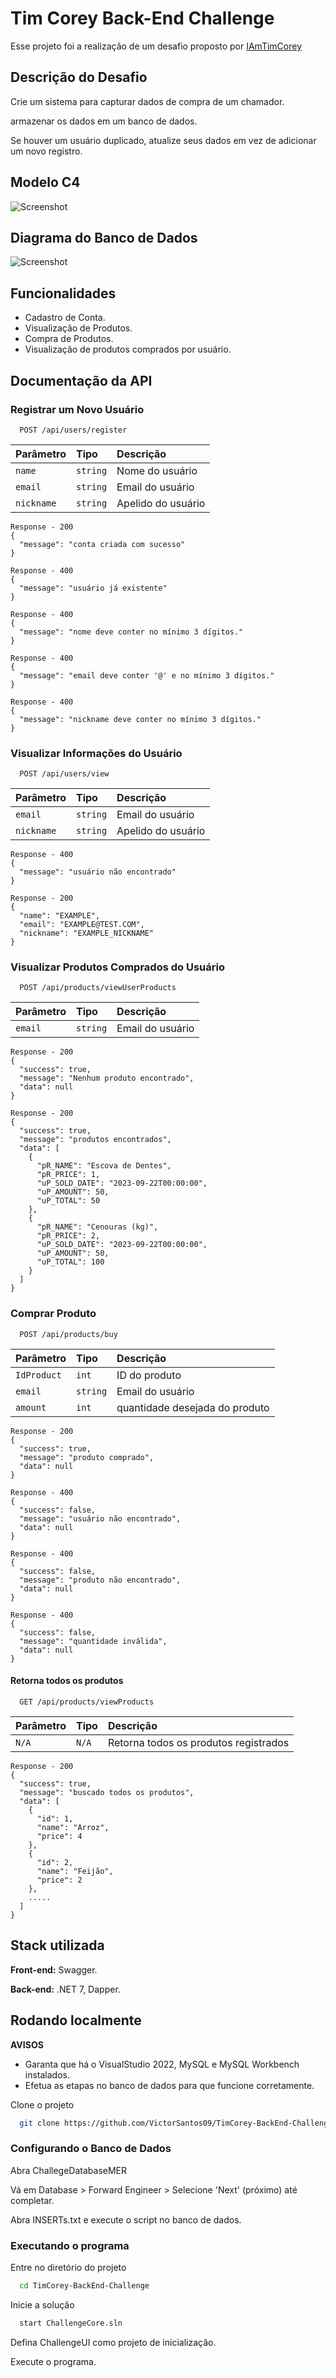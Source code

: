 
# Tim Corey Back-End Challenge

Esse projeto foi a realização de um desafio proposto por 
[IAmTimCorey](https://www.youtube.com/watch?v=BbxjvV3d9pY&t=177s&ab_channel=IAmTimCorey)

## Descrição do Desafio
Crie um sistema para capturar dados de compra de um chamador.
 
armazenar os dados em um banco de dados.

Se houver um usuário duplicado, atualize seus dados em vez de adicionar um novo registro.

## Modelo C4
![Screenshot](Img/C4Model.svg)

## Diagrama do Banco de Dados
![Screenshot](Img/DatabaseDiagram.png)


## Funcionalidades

- Cadastro de Conta.
- Visualização de Produtos.
- Compra de Produtos.
- Visualização de produtos comprados por usuário.


## Documentação da API

### Registrar um Novo Usuário
```http
  POST /api/users/register
```

| Parâmetro   | Tipo       | Descrição                           |
| :---------- | :--------- | :---------------------------------- |
| `name` | `string` |  Nome do usuário |
| `email` | `string` |  Email do usuário |
| `nickname` | `string` |  Apelido do usuário |

```
Response - 200
{
  "message": "conta criada com sucesso"
}
```

```
Response - 400
{
  "message": "usuário já existente"
}
```

```
Response - 400
{
  "message": "nome deve conter no mínimo 3 dígitos."
}
```

```
Response - 400
{
  "message": "email deve conter '@' e no mínimo 3 dígitos."
}
```

```
Response - 400
{
  "message": "nickname deve conter no mínimo 3 dígitos."
}
```

### Visualizar Informações do Usuário
```http
  POST /api/users/view
```

| Parâmetro   | Tipo       | Descrição                           |
| :---------- | :--------- | :---------------------------------- |
| `email` | `string` |  Email do usuário |
| `nickname` | `string` |  Apelido do usuário |

```
Response - 400
{
  "message": "usuário não encontrado"
}
```

```
Response - 200
{
  "name": "EXAMPLE",
  "email": "EXAMPLE@TEST.COM",
  "nickname": "EXAMPLE_NICKNAME"
}
```

### Visualizar Produtos Comprados do Usuário
```http
  POST /api/products/viewUserProducts
```

| Parâmetro   | Tipo       | Descrição                           |
| :---------- | :--------- | :---------------------------------- |
| `email` | `string` |  Email do usuário |

```
Response - 200
{
  "success": true,
  "message": "Nenhum produto encontrado",
  "data": null
}

```

```
Response - 200
{
  "success": true,
  "message": "produtos encontrados",
  "data": [
    {
      "pR_NAME": "Escova de Dentes",
      "pR_PRICE": 1,
      "uP_SOLD_DATE": "2023-09-22T00:00:00",
      "uP_AMOUNT": 50,
      "uP_TOTAL": 50
    },
    {
      "pR_NAME": "Cenouras (kg)",
      "pR_PRICE": 2,
      "uP_SOLD_DATE": "2023-09-22T00:00:00",
      "uP_AMOUNT": 50,
      "uP_TOTAL": 100
    }
  ]
}

```
### Comprar Produto
```http
  POST /api/products/buy
```

| Parâmetro   | Tipo       | Descrição                           |
| :---------- | :--------- | :---------------------------------- |
| `IdProduct` | `int` |  ID do produto |
| `email` | `string` |  Email do usuário |
| `amount` | `int` |  quantidade desejada do produto |

```
Response - 200
{
  "success": true,
  "message": "produto comprado",
  "data": null
}
```

```
Response - 400
{
  "success": false,
  "message": "usuário não encontrado",
  "data": null
}
```

```
Response - 400
{
  "success": false,
  "message": "produto não encontrado",
  "data": null
}
```

```
Response - 400
{
  "success": false,
  "message": "quantidade inválida",
  "data": null
}
```

#### Retorna todos os produtos

```http
  GET /api/products/viewProducts
```

| Parâmetro   | Tipo       | Descrição                           |
| :---------- | :--------- | :---------------------------------- |
| `N/A` | `N/A` |  Retorna todos os produtos registrados |

```
Response - 200
{
  "success": true,
  "message": "buscado todos os produtos",
  "data": [
    {
      "id": 1,
      "name": "Arroz",
      "price": 4
    },
    {
      "id": 2,
      "name": "Feijão",
      "price": 2
    },
    .....
  ]
}
```
## Stack utilizada

**Front-end:** Swagger.

**Back-end:** .NET 7, Dapper.


## Rodando localmente

 **AVISOS**
 
 * Garanta que há o VisualStudio 2022, MySQL e MySQL Workbench instalados.
 * Efetua as etapas no banco de dados para que funcione corretamente.

Clone o projeto

```bash
  git clone https://github.com/VictorSantos09/TimCorey-BackEnd-Challenge.git
```

### Configurando o Banco de Dados

Abra ChallegeDatabaseMER

Vá em Database > Forward Engineer > Selecione 'Next' (próximo) até completar.

Abra INSERTs.txt e execute o script no banco de dados. 

### Executando o programa

Entre no diretório do projeto

```bash
  cd TimCorey-BackEnd-Challenge
```

Inicie a solução

```bash
  start ChallengeCore.sln
```

Defina ChallengeUI como projeto de inicialização.

Execute o programa.
